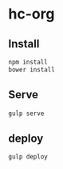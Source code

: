 # hc-org


## Install
```bash
npm install
bower install
```

## Serve
```bash
gulp serve
```

## deploy
```bash
gulp deploy
```
